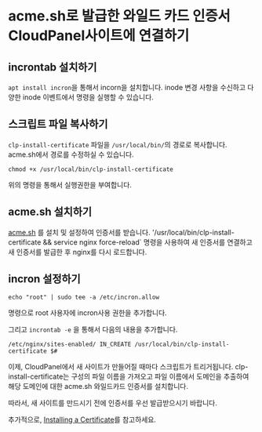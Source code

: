 # acme.sh로 발급한 와일드 카드 인증서 CloudPanel사이트에 연결하기

## incrontab 설치하기

`apt install incron`을 통해서 incorn을 설치합니다. inode 변경 사항을 수신하고 다양한 inode 이벤트에서 명령을 실행할 수 있습니다.

## 스크립트 파일 복사하기

`clp-install-certificate` 파일을 `/usr/local/bin/`의 경로로 복사합니다. acme.sh에서 경로를 수정하실 수 있습니다.

```
chmod +x /usr/local/bin/clp-install-certificate
```

위의 명령을 통해서 실행권한을 부여합니다.

## acme.sh 설치하기

[acme.sh](https://github.com/acmesh-official/acme.sh) 를 설치 및 설정하여 인증서를 받습니다. '/usr/local/bin/clp-install-certificate && service nginx force-reload` 명령을 사용하여 새 인증서를 연결하고 새 인증서를 발급한 후 nginx를 다시 로드합니다.

## incron 설정하기

```
echo "root" | sudo tee -a /etc/incron.allow
```

명령으로 root 사용자에 incron사용 권한을 추가합니다.

그리고 `incrontab -e` 을 통해서 다음의 내용을 추가합니다.

```
/etc/nginx/sites-enabled/ IN_CREATE /usr/local/bin/clp-install-certificate $#
```

이제, CloudPanel에서 새 사이트가 만들어질 때마다 스크립트가 트리거됩니다. clp-install-certificate는 구성의 파일 이름을 가져오고 파일 이름에서 도메인을 추출하여 해당 도메인에 대한 acme.sh 와일드카드 인증서를 설치합니다.

따라서, 새 사이트를 만드시기 전에 인증서를 우선 발급받으시기 바랍니다.

추가적으로, [Installing a Certificate](https://www.cloudpanel.io/docs/v2/cloudpanel-cli/root-user-commands/#installing-a-certificate)를 참고하세요.
